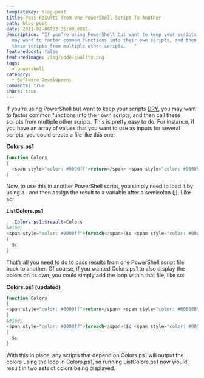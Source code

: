 ```yaml
---
templateKey: blog-post
title: Pass Results from One PowerShell Script To Another
path: blog-post
date: 2011-02-06T03:35:00.000Z
description: "If you’re using PowerShell but want to keep your scripts DRY, you
  may want to factor common functions into their own scripts, and then call
  these scripts from multiple other scripts.   "
featuredpost: false
featuredimage: /img/code-quality.png
tags:
  - powershell
category:
  - Software Development
comments: true
share: true
---
```

If you’re using PowerShell but want to keep your scripts [DRY](https://deviq.com/don-t-repeat-yourself/), you may want to factor common functions into their own scripts, and then call these scripts from multiple other scripts. This is pretty easy to do. For instance, if you have an array of values that you want to use as inputs for several scripts, you could create a file like this one:

**Colors.ps1**

```powershell
function Colors
{
  <span style="color: #0000ff">return</span> <span style="color: #006080">&quot;Red&quot;</span>, <span style="color: #006080">&quot;White&quot;</span>, <span style="color: #006080">&quot;Blue&quot;</span>
}
```

Now, to use this in another PowerShell script, you simply need to load it by using a . and then assign the result to a variable after a semicolon (;). Like so:

**ListColors.ps1**

```powershell
. .Colors.ps1;$result=Colors
&#160;
<span style="color: #0000ff">foreach</span>($c <span style="color: #0000ff">in</span> $result)
{
  $c
}
```

That’s all you need to do to pass results from one PowerShell script file back to another. Of course, if you wanted Colors.ps1 to also display the colors on its own, you could simply add the loop within that file, like so:

**Colors.ps1 (updated)**

```powershell
function Colors
{
<span style="color: #0000ff">return</span> <span style="color: #006080">&quot;Red&quot;</span>, <span style="color: #006080">&quot;White&quot;</span>, <span style="color: #006080">&quot;Blue&quot;</span>
}
&#160;
<span style="color: #0000ff">foreach</span>($c <span style="color: #0000ff">in</span> Colors)
{
  $c
}
```

With this in place, any scripts that depend on Colors.ps1 will output the colors using the loop in Colors.ps1, so running ListColors.ps1 now would result in two sets of colors being displayed.
